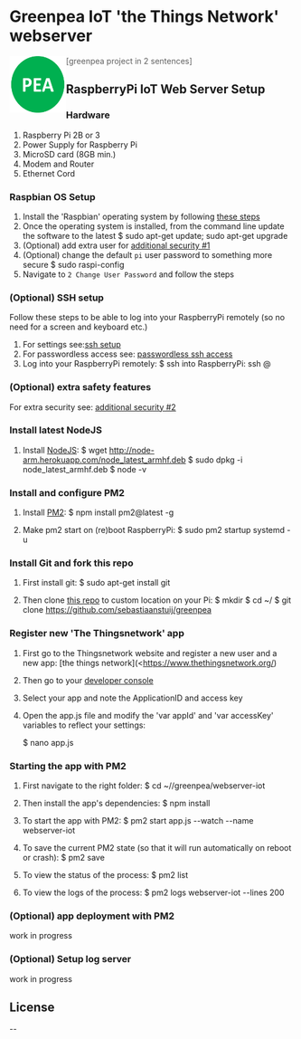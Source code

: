 # Greenpea IoT 'the Things Network' webserver
<a href="url"><img src="https://github.com/sebastiaanstuij/greenpea/blob/master/assets/greenpea_logo.png" align="left" height="100" width="100" ></a>
> [greenpea project in 2 sentences]

## RaspberryPi IoT Web Server Setup
### Hardware
1. Raspberry Pi 2B or 3
2. Power Supply for Raspberry Pi
3. MicroSD card (8GB min.)
4. Modem and Router
5. Ethernet Cord

### Raspbian OS Setup
1. Install the 'Raspbian' operating system by following [these steps](https://www.raspberrypi.org/help/noobs-setup/)
2. Once the operating system is installed, from the command line update the software to the latest
		$ sudo apt-get update; sudo apt-get upgrade
3. (Optional) add extra user for [additional security #1](http://arroyocode.com/raspberry-pi-nodejs-web-server-with-pm2/)
4. (Optional) change the default `pi` user password to something more secure
		$ sudo raspi-config
5. Navigate to `2 Change User Password` and follow the steps

### (Optional) SSH setup
Follow these steps to be able to log into your RaspberryPi remotely (so no need for a screen and keyboard etc.)
1. For settings see:[ssh setup](https://www.raspberrypi.org/documentation/remote-access/ssh/)
2. For passwordless access see:  [passwordless ssh access](https://www.raspberrypi.org/documentation/remote-access/ssh/passwordless.md/)
3. Log into your RaspberryPi remotely:
    $ ssh into RaspberryPi: ssh <USER>@<IP-ADDRESS>

### (Optional) extra safety features
For extra security see: [additional security #2](https://superuser.com/questions/1065898/open-ssh-port-a-bad-idea-on-a-raspberry-pi/)


### Install latest NodeJS
1. Install [NodeJS](http://nodejs.org/):
	$ wget http://node-arm.herokuapp.com/node_latest_armhf.deb
	$ sudo dpkg -i node_latest_armhf.deb
	$ node -v

### Install and configure PM2
1. Install [PM2](http://pm2.keymetrics.io/): 
    $ npm install pm2@latest -g

2. Make pm2 start on (re)boot RaspberryPi:
    $ sudo pm2 startup systemd -u <username>

### Install Git and fork this repo
1. First install git:
	$ sudo apt-get install git

2. Then clone [this repo](https://github.com/sebastiaanstuij/greenpea) to custom location on your Pi:
	$ mkdir <name custom directory>
    $ cd ~/<name custom directory>
	$ git clone <https://github.com/sebastiaanstuij/greenpea>

### Register new 'The Thingsnetwork' app 
1. First go to the Thingsnetwork website and register a new user and a new app: [the things network](<https://www.thethingsnetwork.org/)
2. Then go to your [developer console](https://console.thethingsnetwork.org/applications/)
3. Select your app and note the ApplicationID and access key
4. Open the app.js file and modify the 'var appId' and 'var accessKey' variables to reflect your settings:

    $ nano app.js

### Starting the app with PM2
1. First navigate to the right folder:
    $ cd ~/<name custom directory>/greenpea/webserver-iot

2. Then install the app's dependencies:
    $ npm install 

3. To start the app with PM2:
    $ pm2 start app.js --watch --name webserver-iot

4. To save the current PM2 state (so that it will run automatically on reboot or crash):
    $ pm2 save

5. To view the status of the process:
    $ pm2 list

6. To view the logs of the process:
    $ pm2 logs webserver-iot --lines 200


### (Optional) app deployment with PM2
work in progress

### (Optional) Setup log server
work in progress


License
----

--